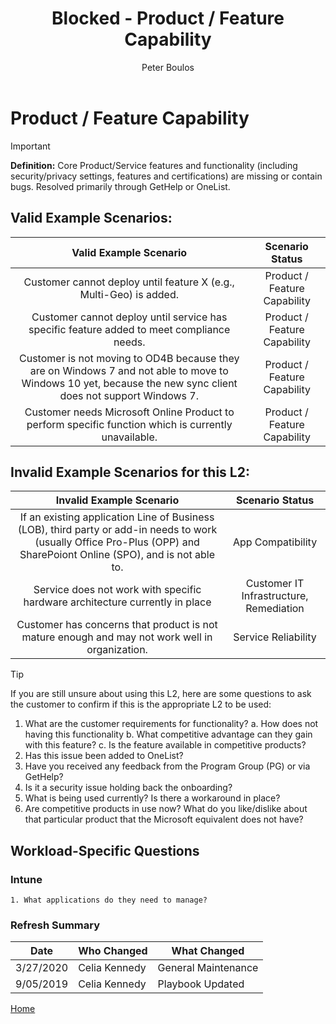 ﻿---
# required metadata
title: Blocked - Product / Feature Capability
description: Blocked - Product / Feature Capability
author: Peter Boulos
ms.author: pboulos
manager: pagrim
ms.date: 9/27/2019
ms.topic: partner-playbook 
ms.prod: non-product-specific 
ms.custom: partner-playbook 
ft.audience: partner
ft.owner: pboulos
---

# Product / Feature Capability

> [!IMPORTANT]
> **Definition:** Core Product/Service features and functionality (including security/privacy settings, features and certifications) are missing or contain bugs. Resolved primarily through GetHelp or OneList.

## Valid Example Scenarios:

| Valid Example Scenario | Scenario Status |
| :--: | :--: |
| Customer cannot deploy until feature X (e.g., Multi-Geo) is added. | Product / Feature Capability |
| Customer cannot deploy until service has specific feature added to meet compliance needs. | Product / Feature Capability |
| Customer is not moving to OD4B because they are on Windows 7 and not able to move to Windows 10 yet, because the new sync client does not support Windows 7. | Product / Feature Capability |
| Customer needs Microsoft Online Product to perform specific function which is currently unavailable. | Product / Feature Capability |

## Invalid Example Scenarios for this L2:

| Invalid Example Scenario | Scenario Status |
| :--: | :--: |
| If an existing application Line of Business (LOB), third party or add-in needs to work (usually Office Pro-Plus (OPP) and SharePoiont Online (SPO), and is not able to. | App Compatibility |
| Service does not work with specific hardware architecture currently in place | Customer IT Infrastructure, Remediation |
| Customer has concerns that product is not mature enough and may not work well in organization. | Service Reliability |

> [!TIP]
> If you are still unsure about using this L2, here are some questions to ask the customer to confirm if this is the appropriate L2 to be used:
>    1. What are the customer requirements for functionality?
>        a. How does not having this functionality
>        b. What competitive advantage can they gain with this feature?
>       c. Is the feature available in competitive products?
>    2. Has this issue been added to OneList?
>    3. Have you received any feedback from the Program Group (PG) or via GetHelp?
>    4. Is it a security issue holding back the onboarding?
>    5. What is being used currently? Is there a workaround in place?
>    6. ​Are competitive products in use now? What do you like/dislike about that particular product that the Microsoft equivalent does not have?​

## Workload-Specific Questions

### Intune

    1. What applications do they need to manage?

### Refresh Summary

|Date|Who Changed|What Changed|
|---------|---------------|----------------------------|
|3/27/2020| Celia Kennedy| General Maintenance|
|9/05/2019| Celia Kennedy| Playbook Updated|

[Home](http://partner-docs.microsoft.com)